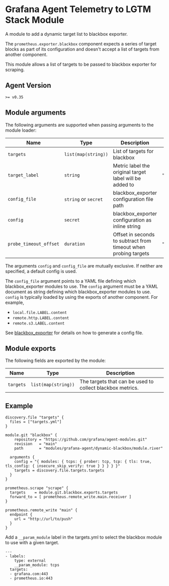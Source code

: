 # Grafana Agent Telemetry to LGTM Stack Module

A module to add a dynamic target list to blackbox exporter.

The `prometheus.exporter.blackbox` component expects a series of target blocks as part of its configuration and doesn't accept a list of targets from another component.

This module allows a list of targets to be passed to blackbox exporter for scraping.

## Agent Version

`>= v0.35`

## Module arguments

The following arguments are supported when passing arguments to the module loader:

| Name | Type | Description | Default | Required
| ---- | ---- | ----------- | ------- | --------
| `targets`  | `list(map(string))`   | List of targets for blackbox | | yes
| `target_label` | `string` | Metric label the original target label will be added to | `"address"` | no
| `config_file`     | `string` or `secret`  | 	blackbox_exporter configuration file path | | no
| `config` | `secret`   | blackbox_exporter configuration as inline string | | no
| `probe_timeout_offset`       | `duration`   | Offset in seconds to subtract from timeout when probing targets | `"0.5s"` | no

The arguments `config` and `config_file` are mutually exclusive. If neither are specified, a default config is used.

The `config_file` argument points to a YAML file defining which blackbox_exporter modules to use.
The `config` argument must be a YAML document as string defining which blackbox_exporter modules to use.
`config` is typically loaded by using the exports of another component. For example,

- `local.file.LABEL.content`
- `remote.http.LABEL.content`
- `remote.s3.LABEL.content`

See [blackbox_exporter]( https://github.com/prometheus/blackbox_exporter/blob/master/example.yml) for details on how to generate a config file.

## Module exports

The following fields are exported by the module:

| Name | Type | Description
| ---- | ---- | -----------
| `targets` | `list(map(string))` | The targets that can be used to collect blackbox metrics.

## Example

```
discovery.file "targets" {
  files = ["targets.yml"]
}

module.git "blackbox" {
    repository = "https://github.com/grafana/agent-modules.git"
    revision   = "main"
    path       = "modules/grafana-agent/dynamic-blackbox/module.river"

  arguments {
    config = "{ modules: { tcps: { prober: tcp, tcp: { tls: true, tls_config: { insecure_skip_verify: true } } } } }"
    targets = discovery.file.targets.targets
  }
}

prometheus.scrape "scrape" {
  targets    = module.git.blackbox.exports.targets
  forward_to = [ prometheus.remote_write.main.receiver ]
}

prometheus.remote_write "main" {
  endpoint {
    url = "http://url/to/push"
  }
}
```

Add a `__param_module` label in the targets.yml to select the blackbox module to use with a given target.

```
---
- labels:
    type: external
    __param_module: tcps
  targets:
  - grafana.com:443
  - prometheus.io:443
```